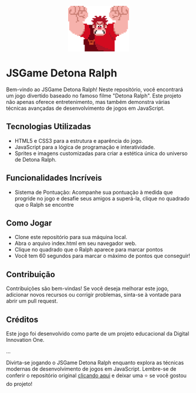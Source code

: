 <p align="center">
  <img src="./src/images/ralph.png" alt="Detona Ralph">
</p>

# JSGame Detona Ralph

Bem-vindo ao JSGame Detona Ralph! Neste repositório, você encontrará um jogo divertido baseado no famoso filme "Detona Ralph". Este projeto não apenas oferece entretenimento, mas também demonstra várias técnicas avançadas de desenvolvimento de jogos em JavaScript.

## Tecnologias Utilizadas
- HTML5 e CSS3 para a estrutura e aparência do jogo.
- JavaScript para a lógica de programação e interatividade.
- Sprites e imagens customizadas para criar a estética única do universo de Detona Ralph.

## Funcionalidades Incríveis
- Sistema de Pontuação: Acompanhe sua pontuação à medida que progride no jogo e desafie seus amigos a superá-la, clique no quadrado que o Ralph se encontre

## Como Jogar
- Clone este repositório para sua máquina local.
- Abra o arquivo index.html em seu navegador web.
- Clique no quadrado que o Ralph aparece para marcar pontos
- Você tem 60 segundos para marcar o máximo de pontos que conseguir!

## Contribuição
Contribuições são bem-vindas! Se você deseja melhorar este jogo, adicionar novos recursos ou corrigir problemas, sinta-se à vontade para abrir um pull request.

## Créditos
Este jogo foi desenvolvido como parte de um projeto educacional da Digital Innovation One.

...

Divirta-se jogando o JSGame Detona Ralph enquanto explora as técnicas modernas de desenvolvimento de jogos em JavaScript. Lembre-se de conferir o repositório original [clicando aqui](https://github.com/digitalinnovationone/jsgame-detona-ralph) e deixar uma ⭐️ se você gostou do projeto!
